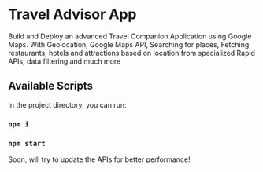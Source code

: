 # Travel Advisor App

Build and Deploy an advanced Travel Companion Application using Google Maps. With Geolocation, Google Maps API, Searching for places, Fetching restaurants, hotels and attractions based on location from specialized Rapid APIs, data filtering and much more

## Available Scripts

In the project directory, you can run:

### `npm i`

### `npm start`

Soon, will try to update the APIs for better performance!
